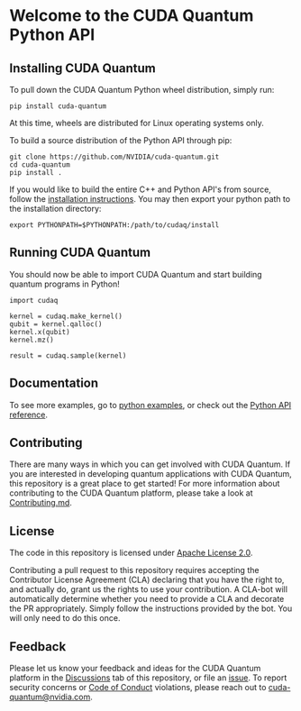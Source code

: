 # Welcome to the CUDA Quantum Python API

## Installing CUDA Quantum

To pull down the CUDA Quantum Python wheel distribution, simply run:

```console
pip install cuda-quantum
```

At this time, wheels are distributed for Linux operating systems only.

To build a source distribution of the Python API through pip:

```console
git clone https://github.com/NVIDIA/cuda-quantum.git
cd cuda-quantum
pip install . 
```

If you would like to build the entire C++ and Python API's from source,
follow the [installation instructions][official_install]. You
may then export your python path to the installation directory:

```console
export PYTHONPATH=$PYTHONPATH:/path/to/cudaq/install
```

[official_install]: https://nvidia.github.io/cuda-quantum/latest/install.html

## Running CUDA Quantum

You should now be able to import CUDA Quantum and start building quantum programs
in Python!

```console
import cudaq

kernel = cudaq.make_kernel()
qubit = kernel.qalloc()
kernel.x(qubit)
kernel.mz()

result = cudaq.sample(kernel)
```

## Documentation

To see more examples, go to [python examples][python_examples], or check out the
[Python API reference][python_api_reference].

[python_examples]: https://nvidia.github.io/cuda-quantum/latest/using/python.html
[python_api_reference]: https://nvidia.github.io/cuda-quantum/latest/api/languages/python_api.html

## Contributing

There are many ways in which you can get involved with CUDA Quantum. If you are
interested in developing quantum applications with CUDA Quantum, this repository
is a great place to get started! For more information about contributing to the
CUDA Quantum platform, please take a look at
[Contributing.md](../Contributing.md).

## License

The code in this repository is licensed under [Apache License 2.0](../LICENSE).

Contributing a pull request to this repository requires accepting the
Contributor License Agreement (CLA) declaring that you have the right to, and
actually do, grant us the rights to use your contribution. A CLA-bot will
automatically determine whether you need to provide a CLA and decorate the PR
appropriately. Simply follow the instructions provided by the bot. You will only
need to do this once.

## Feedback

Please let us know your feedback and ideas for the CUDA Quantum platform in the
[Discussions][cuda_quantum_discussions] tab of this repository, or file an
[issue][cuda_quantum_issues]. To report security concerns or [Code of
Conduct](../Code_of_Conduct.md) violations, please reach out to
[cuda-quantum@nvidia.com](mailto:cuda-quantum@nvidia.com).

[cuda_quantum_discussions]: https://github.com/NVIDIA/cuda-quantum/discussions
[cuda_quantum_issues]: https://github.com/NVIDIA/cuda-quantum/issues

